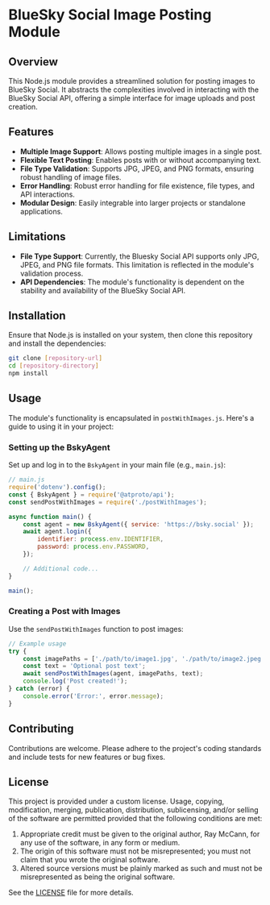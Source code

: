 # BlueSky Social Image Posting Module

## Overview
This Node.js module provides a streamlined solution for posting images to BlueSky Social. It abstracts the complexities involved in interacting with the BlueSky Social API, offering a simple interface for image uploads and post creation.

## Features
- **Multiple Image Support**: Allows posting multiple images in a single post.
- **Flexible Text Posting**: Enables posts with or without accompanying text.
- **File Type Validation**: Supports JPG, JPEG, and PNG formats, ensuring robust handling of image files.
- **Error Handling**: Robust error handling for file existence, file types, and API interactions.
- **Modular Design**: Easily integrable into larger projects or standalone applications.

## Limitations
- **File Type Support**: Currently, the Bluesky Social API supports only JPG, JPEG, and PNG file formats. This limitation is reflected in the module's validation process.
- **API Dependencies**: The module's functionality is dependent on the stability and availability of the BlueSky Social API.

## Installation
Ensure that Node.js is installed on your system, then clone this repository and install the dependencies:

```bash
git clone [repository-url]
cd [repository-directory]
npm install
```

## Usage
The module's functionality is encapsulated in `postWithImages.js`. Here's a guide to using it in your project:

### Setting up the BskyAgent
Set up and log in to the `BskyAgent` in your main file (e.g., `main.js`):

```javascript
// main.js
require('dotenv').config();
const { BskyAgent } = require('@atproto/api');
const sendPostWithImages = require('./postWithImages');

async function main() {
    const agent = new BskyAgent({ service: 'https://bsky.social' });
    await agent.login({
        identifier: process.env.IDENTIFIER,
        password: process.env.PASSWORD,
    });

    // Additional code...
}

main();
```

### Creating a Post with Images
Use the `sendPostWithImages` function to post images:

```javascript
// Example usage
try {
    const imagePaths = ['./path/to/image1.jpg', './path/to/image2.jpeg'];
    const text = 'Optional post text';
    await sendPostWithImages(agent, imagePaths, text);
    console.log('Post created!');
} catch (error) {
    console.error('Error:', error.message);
}
```

## Contributing
Contributions are welcome. Please adhere to the project's coding standards and include tests for new features or bug fixes.

## License
This project is provided under a custom license. Usage, copying, modification, merging, publication, distribution, sublicensing, and/or selling of the software are permitted provided that the following conditions are met:

1. Appropriate credit must be given to the original author, Ray McCann, for any use of the software, in any form or medium.
2. The origin of this software must not be misrepresented; you must not claim that you wrote the original software.
3. Altered source versions must be plainly marked as such and must not be misrepresented as being the original software.

See the [LICENSE](LICENSE.md) file for more details.
